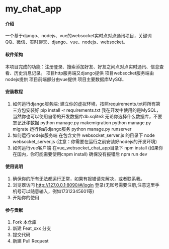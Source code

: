 # my_chat_app

#### 介绍
一个基于django、nodejs、vue的websocket实时点对点通讯项目，关键词 QQ、微信、实时聊天、django、vue、nodejs、websocket。

#### 软件架构
本项目完成的功能：注册登录、搜索添加好友、好友之间点对点实时通讯、信息查看、历史消息记录。
项目http服务端又django提供
项目websocket服务端由nodejs提供
项目前端部分由vue提供
项目主要数据库MySQL


#### 安装教程

1. 如何运行django服务端:
    建立你的虚拟环境，按照requirements.txt将所有第三方包安装好
    pip install -r requirements.txt
    我在开发中使用的是MySQL，当然你也可以使用自带的开发数据库db.sqlite3
        无论你选择什么数据库，不要忘记迁移数据
        python manage.py makemigration
        python manage.py migrate
    运行你的django服务
    python manage.py runserver
2. 如何运行nodejs服务端
    在包含文件 websocket_server.js 的目录下
    node websocket_server.js (注意：你需要在运行之前安装好nodejs的开发环境)
3. 如何运行vue客户端
    在vue_websocket_chat_app目录下
    npm install (如果你在国内，你可能需要使用cnpm install)
    确保没有报错后
    npm run dev

#### 使用说明

1. 确保你的所有无法都运行正常，如果有报错请先解决，或者联系我。
2. 浏览器访问 http://127.0.0.1:8090/#/login 登录(无账号需要注册,注意这里手机号可以随意输入，例如17312345601等)
3. 开始你的使用

#### 参与贡献

1. Fork 本仓库
2. 新建 Feat_xxx 分支
3. 提交代码
4. 新建 Pull Request

